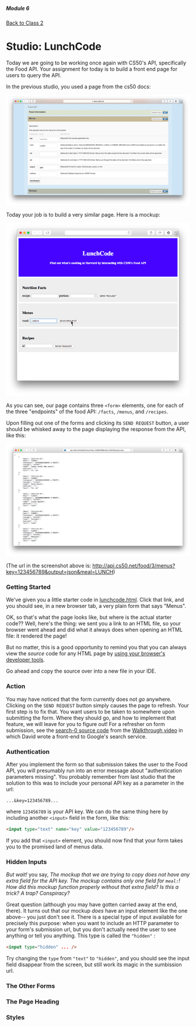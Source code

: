 ##### Module 6 

[Back to Class 2](../../class2)
 
# Studio: LunchCode

Today we are going to be working once again with CS50's API, specifically the Food API. Your assignment for today is to build a front end page for users to query the API. 

In the previous studio, you used a page from the cs50 docs:

<img src="lunchcode3.png"/>

Today your job is to build a very similar page. Here is a mockup:

<img src=lunchcode1.png/>

As you can see, our page contains three `<form>` elements, one for each of the three "endpoints" of the food API: `/facts`, `/menus`, and `/recipes`.

Upon filling out one of the forms and clicking its `SEND REQUEST` button, a user should be whisked away to the page displaying the response from the API, like this:

<img src="lunchcode2.png"/>

(The url in the screenshot above is: http://api.cs50.net/food/3/menus?key=123456789&output=json&meal=LUNCH)

### Getting Started

We've given you a little starter code in <a href="lunchcode.html" target="_blank">lunchcode.html</a>. Click that link, and you should see, in a new browser tab, a very plain form that says "Menus". 

OK, so that's what the page looks like, but where is the actual starter code?? Well, here's the thing: we sent you a link to an HTML file, so your browser went ahead and did what it always does when opening an HTML file: it rendered the page! 

But no matter, this is a good opportunity to remind you that you can always view the *source* code for any HTML page by <a href="http://cdn.cs50.net/2015/fall/lectures/7/m/notes7m/notes7m.html#html" target="_blank">using your browser's developer tools</a>.

Go ahead and copy the source over into a new file in your IDE.

### Action

You may have noticed that the form currently does not *go* anywhere. Clicking on the `SEND REQUEST` button simply causes the page to refresh. Your first step is to fix that. You want users to be taken to somewhere upon submitting the form. Where they should go, and how to implement that feature, we will leave for you to figure out! For a refresher on form submission, see the <a href="http://cdn.cs50.net/2015/fall/lectures/7/m/src7m/search-0.html.src" target="_blank">search-0 source code<a> from the <a href="https://www.youtube.com/watch?v=RQ2_TIXBo00&list=PLhQjrBD2T381f7IlC090UL9JN-PJfGoLd&index=14" target="_blank">Walkthrough video</a> in which David wrote a front-end to Google's search service. 

### Authentication

After you implement the form so that submission takes the user to the Food API, you will presumably run into an error message about "authentication parameters missing". You probably remember from last studio that the solution to this was to include your personal API key as a parameter in the url:

```
...&key=123456789...
```

where `123456789` is your API key. We can do the same thing here by including another `<input>` field in the form, like this:

```html
<input type="text" name="key" value="123456789"/>
```

If you add that `<input>` element, you should now find that your form takes you to the promised land of menus data.

### Hidden Inputs

*But wait!* you say, *The mockup that we are trying to copy does not have any extra field for the API key. The mockup contains only one field for `meal:`! How did this mockup function properly without that extra field? Is this a trick? A trap? Conspiracy?* 

Great question (although you may have gotten carried away at the end, there). It turns out that our mockup *does*  have an input element like the one above-- you just don't see it. There is a special type of input available for precisely this purpose: when you want to include an HTTP parameter to your form's submission url, but you don't actually need the user to see anything or tell you anything. This type is called the `"hidden"` :

```html
<input type="hidden" ... />
```

Try changing the `type` from `"text"` to `"hidden"`, and you should see the input field disappear from the screen, but still work its magic in the sumbission url.

### The Other Forms

### The Page Heading

### Styles

